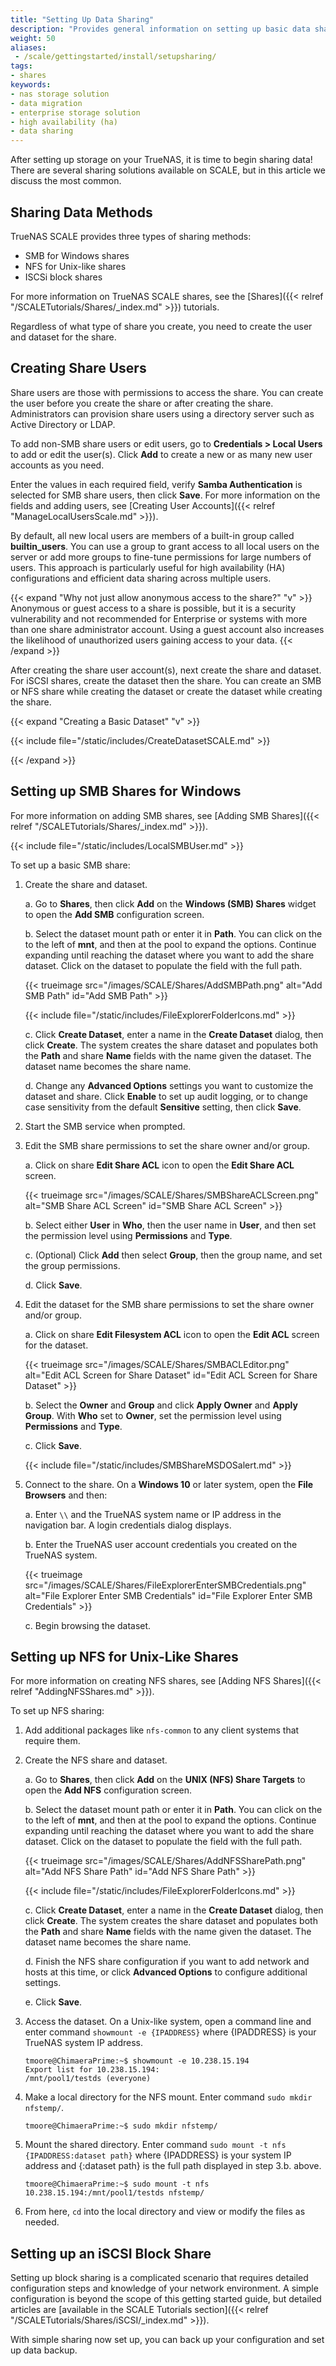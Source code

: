 ```yaml
---
title: "Setting Up Data Sharing"
description: "Provides general information on setting up basic data sharing on TrueNAS SCALE."
weight: 50
aliases:
 - /scale/gettingstarted/install/setupsharing/
tags:
- shares
keywords:
- nas storage solution
- data migration
- enterprise storage solution
- high availability (ha)
- data sharing
---
```


After setting up storage on your TrueNAS, it is time to begin sharing data!
There are several sharing solutions available on SCALE, but in this article we discuss the most common.

## Sharing Data Methods

TrueNAS SCALE provides three types of sharing methods:

* SMB for Windows shares
* NFS for Unix-like shares
* ISCSi block shares

For more information on TrueNAS SCALE shares, see the [Shares]({{< relref "/SCALETutorials/Shares/_index.md" >}}) tutorials.

Regardless of what type of share you create, you need to create the user and dataset for the share.

## Creating Share Users

Share users are those with permissions to access the share. You can create the user before you create the share or after creating the share. Administrators can provision share users using a directory server such as Active Directory or LDAP.

To add non-SMB share users or edit users, go to **Credentials > Local Users** to add or edit the user(s).
Click **Add** to create a new or as many new user accounts as you need.

Enter the values in each required field, verify **Samba Authentication** is selected for SMB share users, then click **Save**.
For more information on the fields and adding users, see [Creating User Accounts]({{< relref "ManageLocalUsersScale.md" >}}).

By default, all new local users are members of a built-in group called **builtin_users**.
You can use a group to grant access to all local users on the server or add more groups to fine-tune permissions for large numbers of users.
This approach is particularly useful for high availability (HA) configurations and efficient data sharing across multiple users.

{{< expand "Why not just allow anonymous access to the share?" "v" >}}
Anonymous or guest access to a share is possible, but it is a security vulnerability and not recommended for Enterprise or systems with more than one share administrator account.
Using a guest account also increases the likelihood of unauthorized users gaining access to your data.
{{< /expand >}}

After creating the share user account(s), next create the share and dataset.
For iSCSI shares, create the dataset then the share.
You can create an SMB or NFS share while creating the dataset or create the dataset while creating the share.

{{< expand "Creating a Basic Dataset" "v" >}}

{{< include file="/static/includes/CreateDatasetSCALE.md" >}}

{{< /expand >}}

## Setting up SMB Shares for Windows

For more information on adding SMB shares, see [Adding SMB Shares]({{< relref "/SCALETutorials/Shares/_index.md" >}}).

{{< include file="/static/includes/LocalSMBUser.md" >}}

To set up a basic SMB share:
1. Create the share and dataset.

   a. Go to **Shares**, then click **Add** on the **Windows (SMB) Shares** widget to open the **Add SMB** configuration screen.

   b. Select the dataset mount path or enter it in **Path**.
      You can click on the <i class="fa fa-caret-right" aria-hidden="true"></i> to the left of **mnt**, and then at the pool to expand the options.
      Continue expanding until reaching the dataset where you want to add the share dataset.
      Click on the dataset to populate the field with the full path.

     {{< trueimage src="/images/SCALE/Shares/AddSMBPath.png" alt="Add SMB Path" id="Add SMB Path" >}}
    
     {{< include file="/static/includes/FileExplorerFolderIcons.md" >}}

   c. Click **Create Dataset**, enter a name in the **Create Dataset** dialog, then click **Create**.
      The system creates the share dataset and populates both the **Path** and share **Name** fields with the name given the dataset.
      The dataset name becomes the share name.

   d. Change any **Advanced Options** settings you want to customize the dataset and share.
      Click **Enable** to set up audit logging, or to change case sensitivity from the default **Sensitive** setting, then click **Save**.

2. Start the SMB service when prompted.

3. Edit the SMB share permissions to set the share owner and/or group.

   a. Click on <span class="material-icons">share</span> **Edit Share ACL** icon to open the **Edit Share ACL** screen.

   {{< trueimage src="/images/SCALE/Shares/SMBShareACLScreen.png" alt="SMB Share ACL Screen" id="SMB Share ACL Screen" >}}

   b. Select either **User** in **Who**, then the user name in **User**, and then set the permission level using **Permissions** and **Type**.

   c. (Optional) Click **Add** then select **Group**, then the group name, and set the group permissions.

   d. Click **Save**.

4. Edit the dataset for the SMB share permissions to set the share owner and/or group.

   a. Click on <span class="material-icons">share</span> **Edit Filesystem ACL** icon to open the **Edit ACL** screen for the dataset.

   {{< trueimage src="/images/SCALE/Shares/SMBACLEditor.png" alt="Edit ACL Screen for Share Dataset" id="Edit ACL Screen for Share Dataset" >}}

   b. Select the **Owner** and **Group** and click **Apply Owner** and **Apply Group**.
      With **Who** set to **Owner**, set the permission level using **Permissions** and **Type**.

   c. Click **Save**.

   {{< include file="/static/includes/SMBShareMSDOSalert.md" >}}

5. Connect to the share. On a **Windows 10** or later system, open the **File Browsers** and then:

   a. Enter `\\` and the TrueNAS system name or IP address in the navigation bar. A login credentials dialog displays.

   b. Enter the TrueNAS user account credentials you created on the TrueNAS system.

   {{< trueimage src="/images/SCALE/Shares/FileExplorerEnterSMBCredentials.png" alt="File Explorer Enter SMB Credentials" id="File Explorer Enter SMB Credentials" >}}

   c. Begin browsing the dataset.

## Setting up NFS for Unix-Like Shares

For more information on creating NFS shares, see [Adding NFS Shares]({{< relref "AddingNFSShares.md" >}}).

To set up NFS sharing:
1. Add additional packages like `nfs-common` to any client systems that require them.

2. Create the NFS share and dataset.

   a. Go to **Shares**, then click **Add** on the **UNIX (NFS) Share Targets** to open the **Add NFS** configuration screen.

   b. Select the dataset mount path or enter it in **Path**.
      You can click on the <i class="fa fa-caret-right" aria-hidden="true"></i> to the left of **mnt**, and then at the pool to expand the options.
      Continue expanding until reaching the dataset where you want to add the share dataset.
      Click on the dataset to populate the field with the full path.

      {{< trueimage src="/images/SCALE/Shares/AddNFSSharePath.png" alt="Add NFS Share Path" id="Add NFS Share Path" >}}

      {{< include file="/static/includes/FileExplorerFolderIcons.md" >}}

   c. Click **Create Dataset**, enter a name in the **Create Dataset** dialog, then click **Create**.
      The system creates the share dataset and populates both the **Path** and share **Name** fields with the name given the dataset.
      The dataset name becomes the share name.

   d. Finish the NFS share configuration if you want to add network and hosts at this time, or click **Advanced Options** to configure additional settings.

   e. Click **Save**.

3. Access the dataset.
   On a Unix-like system, open a command line and enter command `showmount -e {IPADDRESS}` where {IPADDRESS} is your TrueNAS system IP address.

   ```
   tmoore@ChimaeraPrime:~$ showmount -e 10.238.15.194
   Export list for 10.238.15.194:
   /mnt/pool1/testds (everyone)
   ```

4. Make a local directory for the NFS mount. Enter command `sudo mkdir nfstemp/`.

   ```
   tmoore@ChimaeraPrime:~$ sudo mkdir nfstemp/
   ```

5. Mount the shared directory.
   Enter command `sudo mount -t nfs {IPADDRESS:dataset path}` where {IPADDRESS} is your system IP address and {:dataset path} is the full path displayed in step 3.b. above.

   ```
   tmoore@ChimaeraPrime:~$ sudo mount -t nfs 10.238.15.194:/mnt/pool1/testds nfstemp/
   ```

6. From here, `cd` into the local directory and view or modify the files as needed.

## Setting up an iSCSI Block Share

Setting up block sharing is a complicated scenario that requires detailed configuration steps and knowledge of your network environment.
A simple configuration is beyond the scope of this getting started guide, but detailed articles are [available in the SCALE Tutorials section]({{< relref "/SCALETutorials/Shares/iSCSI/_index.md" >}}).

With simple sharing now set up, you can back up your configuration and set up data backup.
